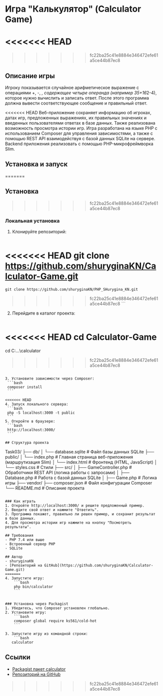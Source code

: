 # Игра "Калькулятор" (Calculator Game)

<<<<<<< HEAD
=======

>>>>>>> fc22ba25c41e8884e346472efe61a5ce44b87ec8
## Описание игры

Игроку показывается случайное арифметическое выражение с операциями +, -, *, содержащее четыре операнда (например 35+16*2-4), которое нужно вычислить и записать ответ. После этого программа должна вывести соответствующее сообщение и правильный ответ.

<<<<<<< HEAD
Веб-приложение сохраняет информацию об игроках, датах игр, предложенных выражениях, их правильных значениях и введенных пользователями ответах в базе данных. Также реализована возможность просмотра истории игр.
Игра разработана на языке PHP с использованием Composer для управления зависимостями, а также с помощью REST API взаимодействуя с базой данных SQLite на сервере. Backend приложения реализовать с помощью PHP-микрофреймворка Slim.

## Установка и запуск
=======
## Установка
>>>>>>> fc22ba25c41e8884e346472efe61a5ce44b87ec8

### Локальная установка
1. Клонируйте репозиторий:
   ```bash
<<<<<<< HEAD
    git clone https://github.com/shuryginaKN/Calculator-Game.git
=======
    git clone https://github.com/shuryginaKN/PHP_SHurygina_KN.git
>>>>>>> fc22ba25c41e8884e346472efe61a5ce44b87ec8
    ```

2. Перейдите в каталог проекта:
   ```bash
<<<<<<< HEAD
   cd Calculator-Game
=======
   cd C:\...\calculator
>>>>>>> fc22ba25c41e8884e346472efe61a5ce44b87ec8
   ```

3. Установите зависимости через Composer:
    ```bash
    composer install
    ```

<<<<<<< HEAD
4. Запуск локального сервера:
    ```bash
    php -S localhost:3000 -t public
    ```
5. Откройте в браузере:
    ```bash
    http://localhost:3000/
    ```

## Структура проекта
```
Task03/
├── db/
│   └── database.sqlite         # Файл базы данных SQLite
├── public/
│   └── index.php               # Главная страница веб-приложения (маршрутизация Slim)
│   └── index.html              # Фронтенд (HTML, JavaScript)
│   └── styles.css              # Стили
├── src/
│   ├── GameController.php      # Обработчики REST API (логика работы с запросами) 
│   ├── Database.php            # Работа с базой данных SQLite
│   ├── Game.php                # Логика игры
├── vendor/
├── composer.json               # Файл конфигурации Composer
└── README.md                   # Описание проекта
```

### Как играть
1. Откройте http://localhost:3000/ и решите предложенный пример.
2. Введите свой ответ и нажмите "Ответить".
3. Программа покажет, правильно ли решен пример, и сохранит результат в базе данных.
4. Для просмотра истории игр нажмите на кнопку "Посмотреть результаты".

## Требования
- PHP 7.4 или выше
- Встроенный сервер PHP
- SQLite

## Автор
- shuryginaKN
- [Репозиторий на GitHub](https://github.com/shuryginaKN/Calculator-Game.git)
=======
4. Запустите игру:
    ```bash
    php bin/calculator
    ```


### Установка через Packagist
1. Убедитесь, что Composer установлен глобально.
2. Установите игру:
    ```bash
    composer global require ks561/cold-hot
    ```

3. Запустите игру из командной строки:
    ```bash
   calculator
   ```

## Ссылки
- [Packagist пакет calculator](https://packagist.org/packages/ks561/calculator)
- [Репозиторий на GitHub](https://github.com/shuryginaKN/calculator)
>>>>>>> fc22ba25c41e8884e346472efe61a5ce44b87ec8
